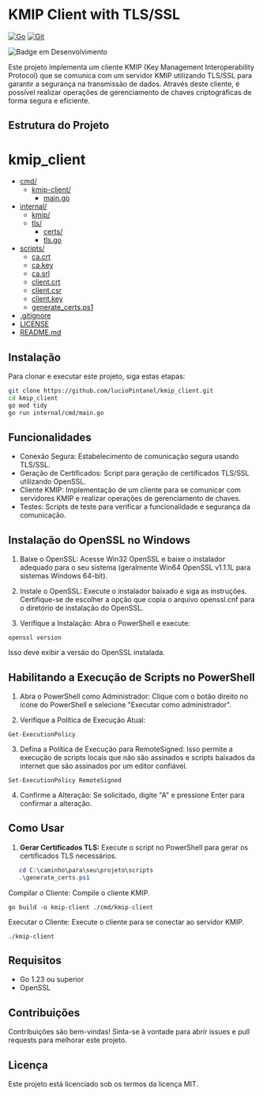 # KMIP Client with TLS/SSL

[![Go](https://img.shields.io/badge/Go-%2300ADD8.svg?&logo=go&logoColor=white)](#)
[![Git](https://img.shields.io/badge/Git-F05032?logo=git&logoColor=fff)](#)

![Badge em Desenvolvimento](http://img.shields.io/static/v1?label=STATUS&message=EM%20DESENVOLVIMENTO&color=GREEN&style=for-the-badge)

Este projeto implementa um cliente KMIP (Key Management Interoperability Protocol) que se comunica com um servidor KMIP utilizando TLS/SSL para garantir a segurança na transmissão de dados. Através deste cliente, é possível realizar operações de gerenciamento de chaves criptográficas de forma segura e eficiente.

## Estrutura do Projeto
# kmip_client

* [cmd/](.\kmip_client\cmd)
  * [kmip-client/](.\kmip_client\cmd\kmip-client)
    * [main.go](.\kmip_client\cmd\kmip-client\main.go)
* [internal/](.\kmip_client\internal)
  * [kmip/](.\kmip_client\internal\kmip)
  * [tls/](.\kmip_client\internal\tls)
    * [certs/](.\kmip_client\internal\tls\certs)
    * [tls.go](.\kmip_client\internal\tls\tls.go)
* [scripts/](.\kmip_client\scripts)
  * [ca.crt](.\kmip_client\scripts\ca.crt)
  * [ca.key](.\kmip_client\scripts\ca.key)
  * [ca.srl](.\kmip_client\scripts\ca.srl)
  * [client.crt](.\kmip_client\scripts\client.crt)
  * [client.csr](.\kmip_client\scripts\client.csr)
  * [client.key](.\kmip_client\scripts\client.key)
  * [generate_certs.ps1](.\kmip_client\scripts\generate_certs.ps1)
* [.gitignore](.\kmip_client\.gitignore)
* [LICENSE](.\kmip_client\LICENSE)
* [README.md](.\kmip_client\README.md)

## Instalação

Para clonar e executar este projeto, siga estas etapas:

```bash
git clone https://github.com/lucioPintanel/kmip_client.git
cd kmip_client
go mod tidy
go run internal/cmd/main.go
```

## Funcionalidades
* Conexão Segura: Estabelecimento de comunicação segura usando TLS/SSL.
* Geração de Certificados: Script para geração de certificados TLS/SSL utilizando OpenSSL.
* Cliente KMIP: Implementação de um cliente para se comunicar com servidores KMIP e realizar operações de gerenciamento de chaves.
* Testes: Scripts de teste para verificar a funcionalidade e segurança da comunicação.

## Instalação do OpenSSL no Windows
1. Baixe o OpenSSL:
Acesse Win32 OpenSSL e baixe o instalador adequado para o seu sistema (geralmente Win64 OpenSSL v1.1.1L para sistemas Windows 64-bit).

2. Instale o OpenSSL:
Execute o instalador baixado e siga as instruções. Certifique-se de escolher a opção que copia o arquivo openssl.cnf para o diretório de instalação do OpenSSL.

3. Verifique a Instalação:
Abra o PowerShell e execute:
```
openssl version
```
Isso deve exibir a versão do OpenSSL instalada.

## Habilitando a Execução de Scripts no PowerShell
1. Abra o PowerShell como Administrador:
Clique com o botão direito no ícone do PowerShell e selecione "Executar como administrador".

2. Verifique a Política de Execução Atual:
```
Get-ExecutionPolicy
```

3. Defina a Política de Execução para RemoteSigned:
Isso permite a execução de scripts locais que não são assinados e scripts baixados da internet que são assinados por um editor confiável.
```
Set-ExecutionPolicy RemoteSigned
```

4. Confirme a Alteração:
Se solicitado, digite "A" e pressione Enter para confirmar a alteração.

## Como Usar

1. **Gerar Certificados TLS:**
   Execute o script no PowerShell para gerar os certificados TLS necessários.
```powershell
   cd C:\caminho\para\seu\projeto\scripts
   .\generate_certs.ps1
```

Compilar o Cliente: Compile o cliente KMIP.
```
go build -o kmip-client ./cmd/kmip-client
```

Executar o Cliente: Execute o cliente para se conectar ao servidor KMIP.

```
./kmip-client
```

## Requisitos
* Go 1.23 ou superior
* OpenSSL

## Contribuições
Contribuições são bem-vindas! Sinta-se à vontade para abrir issues e pull requests para melhorar este projeto.

## Licença
Este projeto está licenciado sob os termos da licença MIT.
